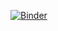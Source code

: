[![Binder](https://mybinder.org/badge.svg)](https://mybinder.org/v2/gh/pdehaye/my-first-binder/tree/master/master)
